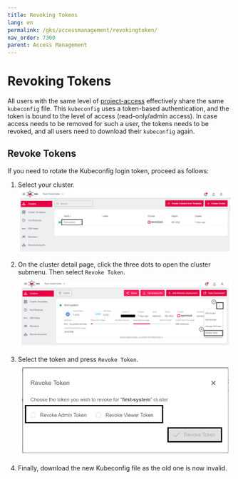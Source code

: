 ```yaml
---
title: Revoking Tokens
lang: en
permalink: /gks/accessmanagement/revokingtoken/
nav_order: 7300
parent: Access Management
---
```

# Revoking Tokens

All users with the same level of [project-access](/gks/accessmanagement/connectingtoacluster/) effectively share the same `kubeconfig` file. This `kubeconfig` uses a token-based authentication, and the token is bound to the level of access (read-only/admin access). In case access needs to be removed for such a user, the tokens needs to be revoked, and all users need to download their `kubeconfig` again.

## Revoke Tokens

If you need to rotate the Kubeconfig login token, proceed as follows:

1. Select your cluster.
![Step 1](../images/ConnClus01.png)

1. On the cluster detail page, click the three dots to open the cluster submenu. Then select `Revoke Token`.
![Revoke Token](../images/RevTok01.png)

1. Select the token and press `Revoke Token`.
![Revoke Token](../images/RevTok02.png)

1. Finally, download the new Kubeconfig file as the old one is now invalid.
